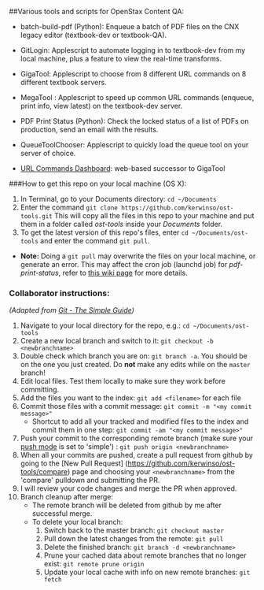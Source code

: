 ##Various tools and scripts for OpenStax Content QA:

* batch-build-pdf (Python): Enqueue a batch of PDF files on the CNX legacy editor (textbook-dev or textbook-QA).

* GitLogin: Applescript to automate logging in to textbook-dev from my local machine, plus a feature to view the real-time transforms. 

* GigaTool: Applescript to choose from 8 different URL commands on 8 different textbook servers.

* MegaTool : Applescript to speed up common URL commands (enqueue, print info, view latest) on the textbook-dev server.

* PDF Print Status (Python): Check the locked status of a list of PDFs on production, send an email with the results.

* QueueToolChooser: Applescript to quickly load the queue tool on your server of choice.

* [URL Commands Dashboard](http://ks52.web.rice.edu/urlcommands.html): web-based successor to GigaTool

###How to get this repo on your local machine (OS X):

1. In Terminal, go to your Documents directory: `cd ~/Documents`
1. Enter the command `git clone https://github.com/kerwinso/ost-tools.git`
This will copy all the files in this repo to your machine and put them in a folder called _ost-tools_ inside your _Documents_ folder.
1. To get the latest version of this repo's files, enter `cd ~/Documents/ost-tools` and enter the command `git pull`.
  * **Note:** Doing a `git pull` may overwrite the files on your local machine, or generate an error. This may affect the cron job (launchd job) for _pdf-print-status_, refer to [this wiki page](https://github.com/kerwinso/ost-tools/wiki/Scheduling-pdf-print-status-to-run-in-the-background-%28OS-X%29) for more details.
  
### Collaborator instructions:  
*(Adapted from [Git - The Simple Guide](http://rogerdudler.github.io/git-guide/))*

1. Navigate to your local directory for the repo, e.g.: `cd ~/Documents/ost-tools`
1. Create a new local branch and switch to it: `git checkout -b <newbranchname>`
1. Double check which branch you are on: `git branch -a`. You should be on the one you just created. Do **not** make any edits while on the `master` branch!
1. Edit local files. Test them locally to make sure they work before committing.
1. Add the files you want to the index: `git add <filename>` for each file
1. Commit those files with a commit message: `git commit -m "<my commit message>"`
	* Shortcut to add all your tracked and modified files to the index and commit them in one step: `git commit -am "<my commit message>"`
1. Push your commit to the corresponding remote branch (make sure your [push mode](http://stackoverflow.com/questions/21839651/git-what-is-the-difference-between-push-default-matching-and-simple) is set to 'simple')
: `git push origin <newbranchname>` 
1. When all your commits are pushed, create a pull request from github by going to the [New Pull Request] (https://github.com/kerwinso/ost-tools/compare) page and choosing your `<newbranchname>` from the 'compare' pulldown and submitting the PR.
1. I will review your code changes and merge the PR when approved.
1. Branch cleanup after merge:
	* The remote branch will be deleted from github by me after successful merge.
	* To delete your local branch:
		1. Switch back to the master branch: `git checkout master`
		1. Pull down the latest changes from the remote: `git pull`
		1. Delete the finished branch: `git branch -d <newbranchname>`
		1. Prune your cached data about remote branches that no longer exist: `git remote prune origin`
		1. Update your local cache with info on new remote branches: `git fetch`